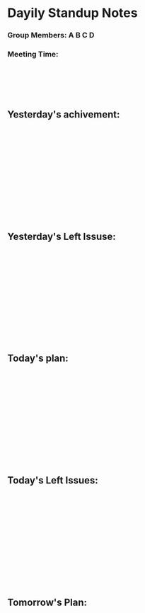 # Dayily Standup Notes

### Group Members: A     B     C     D
### Meeting Time:

<br></br>
<br></br>

## Yesterday's achivement:
<br></br>
<br></br>
<br></br>
<br></br>
<br></br>
<br></br>

## Yesterday's Left Issuse:
<br></br>
<br></br>
<br></br>
<br></br>
<br></br>
<br></br>

## Today's plan:
<br></br>
<br></br>
<br></br>
<br></br>
<br></br>
<br></br>

## Today's Left Issues:
<br></br>
<br></br>
<br></br>
<br></br>
<br></br>
<br></br>

## Tomorrow's Plan:
<br></br>
<br></br>
<br></br>
<br></br>
<br></br>
<br></br>